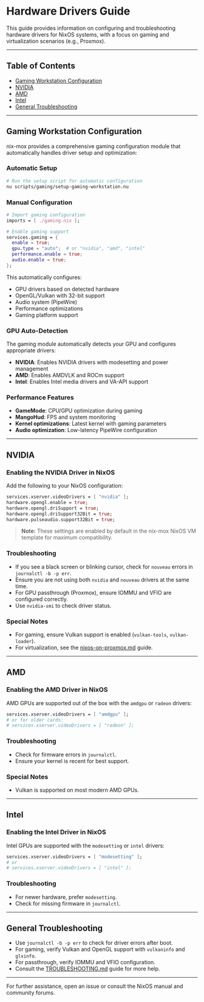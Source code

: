 # Hardware Drivers Guide

This guide provides information on configuring and troubleshooting hardware drivers for NixOS systems, with a focus on gaming and virtualization scenarios (e.g., Proxmox).

---

## Table of Contents

- [Gaming Workstation Configuration](#gaming-workstation-configuration)
- [NVIDIA](#nvidia)
- [AMD](#amd)
- [Intel](#intel)
- [General Troubleshooting](#general-troubleshooting)

---

## Gaming Workstation Configuration

nix-mox provides a comprehensive gaming configuration module that automatically handles driver setup and optimization:

### Automatic Setup
```bash
# Run the setup script for automatic configuration
nu scripts/gaming/setup-gaming-workstation.nu
```

### Manual Configuration
```nix
# Import gaming configuration
imports = [ ./gaming.nix ];

# Enable gaming support
services.gaming = {
  enable = true;
  gpu.type = "auto";  # or "nvidia", "amd", "intel"
  performance.enable = true;
  audio.enable = true;
};
```

This automatically configures:
- GPU drivers based on detected hardware
- OpenGL/Vulkan with 32-bit support
- Audio system (PipeWire)
- Performance optimizations
- Gaming platform support

### GPU Auto-Detection
The gaming module automatically detects your GPU and configures appropriate drivers:
- **NVIDIA**: Enables NVIDIA drivers with modesetting and power management
- **AMD**: Enables AMDVLK and ROCm support
- **Intel**: Enables Intel media drivers and VA-API support

### Performance Features
- **GameMode**: CPU/GPU optimization during gaming
- **MangoHud**: FPS and system monitoring
- **Kernel optimizations**: Latest kernel with gaming parameters
- **Audio optimization**: Low-latency PipeWire configuration

---

## NVIDIA

### Enabling the NVIDIA Driver in NixOS

Add the following to your NixOS configuration:

```nix
services.xserver.videoDrivers = [ "nvidia" ];
hardware.opengl.enable = true;
hardware.opengl.driSupport = true;
hardware.opengl.driSupport32Bit = true;
hardware.pulseaudio.support32Bit = true;
```

> **Note:** These settings are enabled by default in the nix-mox NixOS VM template for maximum compatibility.

### Troubleshooting

- If you see a black screen or blinking cursor, check for `nouveau` errors in `journalctl -b -p err`.
- Ensure you are not using both `nvidia` and `nouveau` drivers at the same time.
- For GPU passthrough (Proxmox), ensure IOMMU and VFIO are configured correctly.
- Use `nvidia-smi` to check driver status.

### Special Notes

- For gaming, ensure Vulkan support is enabled (`vulkan-tools`, `vulkan-loader`).
- For virtualization, see the [nixos-on-proxmox.md](./nixos-on-proxmox.md) guide.

---

## AMD

### Enabling the AMD Driver in NixOS

AMD GPUs are supported out of the box with the `amdgpu` or `radeon` drivers:

```nix
services.xserver.videoDrivers = [ "amdgpu" ];
# or for older cards:
# services.xserver.videoDrivers = [ "radeon" ];
```

### Troubleshooting

- Check for firmware errors in `journalctl`.
- Ensure your kernel is recent for best support.

### Special Notes

- Vulkan is supported on most modern AMD GPUs.

---

## Intel

### Enabling the Intel Driver in NixOS

Intel GPUs are supported with the `modesetting` or `intel` drivers:

```nix
services.xserver.videoDrivers = [ "modesetting" ];
# or
# services.xserver.videoDrivers = [ "intel" ];
```

### Troubleshooting

- For newer hardware, prefer `modesetting`.
- Check for missing firmware in `journalctl`.

---

## General Troubleshooting

- Use `journalctl -b -p err` to check for driver errors after boot.
- For gaming, verify Vulkan and OpenGL support with `vulkaninfo` and `glxinfo`.
- For passthrough, verify IOMMU and VFIO configuration.
- Consult the [TROUBLESHOOTING.md](./TROUBLESHOOTING.md) guide for more help.

---

For further assistance, open an issue or consult the NixOS manual and community forums.
